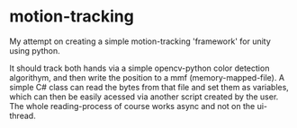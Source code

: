 # motion-tracking
 
My attempt on creating a simple motion-tracking 'framework' for unity using python.

It should track both hands via a simple opencv-python color detection algorithym, and then write the position to a mmf (memory-mapped-file).
A simple C# class can read the bytes from that file and set them as variables, which can then be easily acessed via another script created by the user.
The whole reading-process of course works async and not on the ui-thread.
